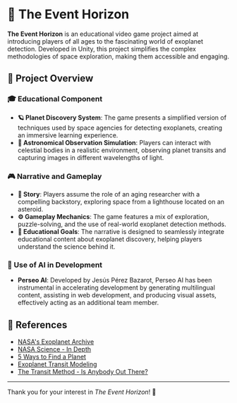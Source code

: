 # 🌌 The Event Horizon

**The Event Horizon** is an educational video game project aimed at introducing players of all ages to the fascinating world of exoplanet detection. Developed in Unity, this project simplifies the complex methodologies of space exploration, making them accessible and engaging.

## 🚀 Project Overview

### 🎓 Educational Component

- **🪐 Planet Discovery System**: The game presents a simplified version of techniques used by space agencies for detecting exoplanets, creating an immersive learning experience.
- **🔭 Astronomical Observation Simulation**: Players can interact with celestial bodies in a realistic environment, observing planet transits and capturing images in different wavelengths of light.

### 🎮 Narrative and Gameplay

- **📖 Story**: Players assume the role of an aging researcher with a compelling backstory, exploring space from a lighthouse located on an asteroid.
- **⚙️ Gameplay Mechanics**: The game features a mix of exploration, puzzle-solving, and the use of real-world exoplanet detection methods.
- **🎯 Educational Goals**: The narrative is designed to seamlessly integrate educational content about exoplanet discovery, helping players understand the science behind it.

### 🤖 Use of AI in Development

- **Perseo AI**: Developed by Jesús Pérez Bazarot, Perseo AI has been instrumental in accelerating development by generating multilingual content, assisting in web development, and producing visual assets, effectively acting as an additional team member.

## 🔗 References

- [NASA's Exoplanet Archive](https://exoplanetarchive.ipac.caltech.edu/)
- [NASA Science - In Depth](https://science.nasa.gov/)
- [5 Ways to Find a Planet](https://exoplanets.nasa.gov/5-ways-to-find-a-planet/)
- [Exoplanet Transit Modeling](https://exoplanets.nasa.gov/)
- [The Transit Method - Is Anybody Out There?](https://exoplanets.nasa.gov/alien-worlds/ways-to-find-a-planet/)

---

Thank you for your interest in *The Event Horizon*! 🌠
